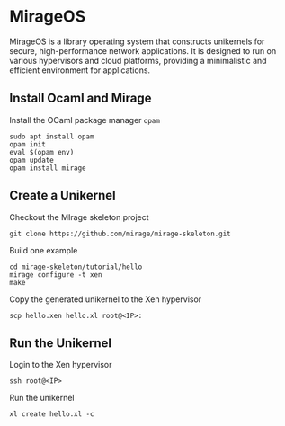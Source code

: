 # MirageOS

MirageOS is a library operating system that constructs unikernels for secure, high-performance network applications. It is designed to run on various hypervisors and cloud platforms, providing a minimalistic and efficient environment for applications.

## Install Ocaml and Mirage

Install the OCaml package manager `opam`

    sudo apt install opam
    opam init
    eval $(opam env)
    opam update
    opam install mirage

## Create a Unikernel

Checkout the MIrage skeleton project

    git clone https://github.com/mirage/mirage-skeleton.git

Build one example

    cd mirage-skeleton/tutorial/hello
    mirage configure -t xen
    make

Copy the generated unikernel to the Xen hypervisor

    scp hello.xen hello.xl root@<IP>:

## Run the Unikernel

Login to the Xen hypervisor

    ssh root@<IP>

Run the unikernel

    xl create hello.xl -c
